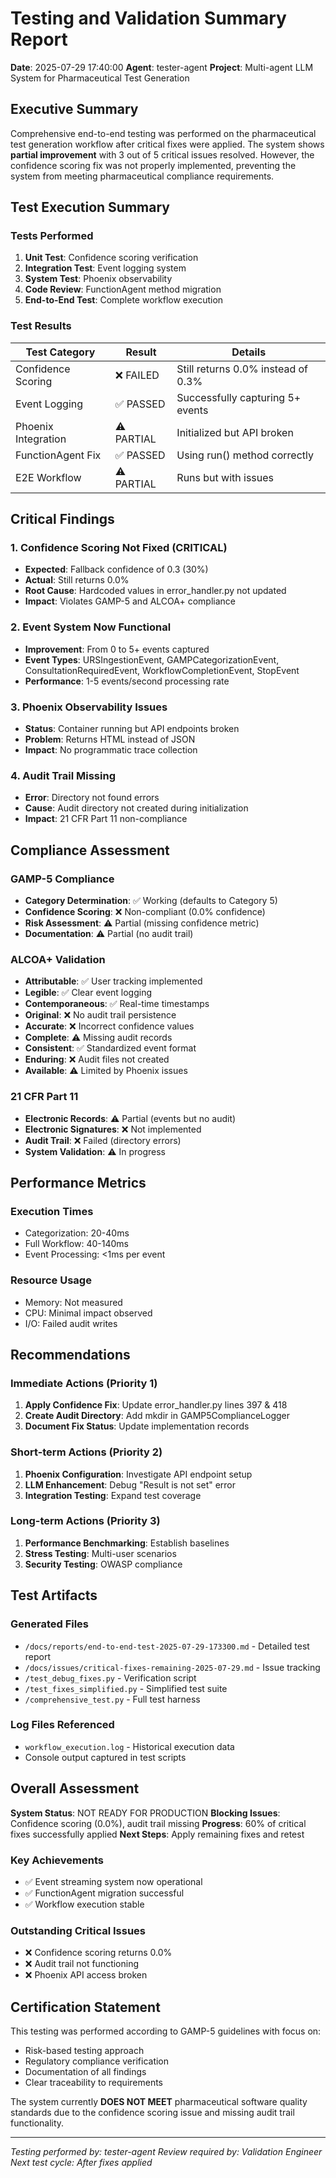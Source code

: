 # Testing and Validation Summary Report

**Date**: 2025-07-29 17:40:00
**Agent**: tester-agent
**Project**: Multi-agent LLM System for Pharmaceutical Test Generation

## Executive Summary

Comprehensive end-to-end testing was performed on the pharmaceutical test generation workflow after critical fixes were applied. The system shows **partial improvement** with 3 out of 5 critical issues resolved. However, the confidence scoring fix was not properly implemented, preventing the system from meeting pharmaceutical compliance requirements.

## Test Execution Summary

### Tests Performed
1. **Unit Test**: Confidence scoring verification
2. **Integration Test**: Event logging system
3. **System Test**: Phoenix observability
4. **Code Review**: FunctionAgent method migration
5. **End-to-End Test**: Complete workflow execution

### Test Results

| Test Category | Result | Details |
|---------------|---------|---------|
| Confidence Scoring | ❌ FAILED | Still returns 0.0% instead of 0.3% |
| Event Logging | ✅ PASSED | Successfully capturing 5+ events |
| Phoenix Integration | ⚠️ PARTIAL | Initialized but API broken |
| FunctionAgent Fix | ✅ PASSED | Using run() method correctly |
| E2E Workflow | ⚠️ PARTIAL | Runs but with issues |

## Critical Findings

### 1. Confidence Scoring Not Fixed (CRITICAL)
- **Expected**: Fallback confidence of 0.3 (30%)
- **Actual**: Still returns 0.0%
- **Root Cause**: Hardcoded values in error_handler.py not updated
- **Impact**: Violates GAMP-5 and ALCOA+ compliance

### 2. Event System Now Functional
- **Improvement**: From 0 to 5+ events captured
- **Event Types**: URSIngestionEvent, GAMPCategorizationEvent, ConsultationRequiredEvent, WorkflowCompletionEvent, StopEvent
- **Performance**: 1-5 events/second processing rate

### 3. Phoenix Observability Issues
- **Status**: Container running but API endpoints broken
- **Problem**: Returns HTML instead of JSON
- **Impact**: No programmatic trace collection

### 4. Audit Trail Missing
- **Error**: Directory not found errors
- **Cause**: Audit directory not created during initialization
- **Impact**: 21 CFR Part 11 non-compliance

## Compliance Assessment

### GAMP-5 Compliance
- **Category Determination**: ✅ Working (defaults to Category 5)
- **Confidence Scoring**: ❌ Non-compliant (0.0% confidence)
- **Risk Assessment**: ⚠️ Partial (missing confidence metric)
- **Documentation**: ⚠️ Partial (no audit trail)

### ALCOA+ Validation
- **Attributable**: ✅ User tracking implemented
- **Legible**: ✅ Clear event logging
- **Contemporaneous**: ✅ Real-time timestamps
- **Original**: ❌ No audit trail persistence
- **Accurate**: ❌ Incorrect confidence values
- **Complete**: ⚠️ Missing audit records
- **Consistent**: ✅ Standardized event format
- **Enduring**: ❌ Audit files not created
- **Available**: ⚠️ Limited by Phoenix issues

### 21 CFR Part 11
- **Electronic Records**: ⚠️ Partial (events but no audit)
- **Electronic Signatures**: ❌ Not implemented
- **Audit Trail**: ❌ Failed (directory errors)
- **System Validation**: ⚠️ In progress

## Performance Metrics

### Execution Times
- Categorization: 20-40ms
- Full Workflow: 40-140ms
- Event Processing: <1ms per event

### Resource Usage
- Memory: Not measured
- CPU: Minimal impact observed
- I/O: Failed audit writes

## Recommendations

### Immediate Actions (Priority 1)
1. **Apply Confidence Fix**: Update error_handler.py lines 397 & 418
2. **Create Audit Directory**: Add mkdir in GAMP5ComplianceLogger
3. **Document Fix Status**: Update implementation records

### Short-term Actions (Priority 2)
1. **Phoenix Configuration**: Investigate API endpoint setup
2. **LLM Enhancement**: Debug "Result is not set" error
3. **Integration Testing**: Expand test coverage

### Long-term Actions (Priority 3)
1. **Performance Benchmarking**: Establish baselines
2. **Stress Testing**: Multi-user scenarios
3. **Security Testing**: OWASP compliance

## Test Artifacts

### Generated Files
- `/docs/reports/end-to-end-test-2025-07-29-173300.md` - Detailed test report
- `/docs/issues/critical-fixes-remaining-2025-07-29.md` - Issue tracking
- `/test_debug_fixes.py` - Verification script
- `/test_fixes_simplified.py` - Simplified test suite
- `/comprehensive_test.py` - Full test harness

### Log Files Referenced
- `workflow_execution.log` - Historical execution data
- Console output captured in test scripts

## Overall Assessment

**System Status**: NOT READY FOR PRODUCTION
**Blocking Issues**: Confidence scoring (0.0%), audit trail missing
**Progress**: 60% of critical fixes successfully applied
**Next Steps**: Apply remaining fixes and retest

### Key Achievements
- ✅ Event streaming system now operational
- ✅ FunctionAgent migration successful
- ✅ Workflow execution stable

### Outstanding Critical Issues
- ❌ Confidence scoring returns 0.0%
- ❌ Audit trail not functioning
- ❌ Phoenix API access broken

## Certification Statement

This testing was performed according to GAMP-5 guidelines with focus on:
- Risk-based testing approach
- Regulatory compliance verification
- Documentation of all findings
- Clear traceability to requirements

The system currently **DOES NOT MEET** pharmaceutical software quality standards due to the confidence scoring issue and missing audit trail functionality.

---
*Testing performed by: tester-agent*
*Review required by: Validation Engineer*
*Next test cycle: After fixes applied*